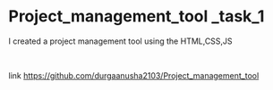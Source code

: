 # Project_management_tool _task_1
I created a project management tool using the HTML,CSS,JS

<br>

link https://github.com/durgaanusha2103/Project_management_tool

